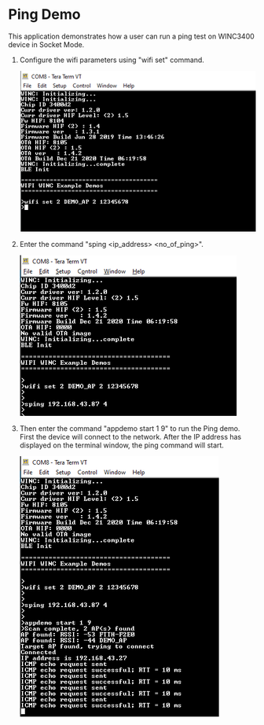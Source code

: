 
# Ping Demo

This application demonstrates how a user can run a ping test on WINC3400 device in Socket Mode.

1. Configure the wifi parameters using "wifi set" command.

    ![ping_demo_config](GUID-4DC916AC-6E5D-4F01-94F4-4D5AE0B066E8-low.png)

2. Enter the command "sping \<ip_address\> \<no_of_ping\>".

    ![sping_cmd](GUID-BB74EE8D-61AD-4D19-A022-24FF1FDB24D3-low.png)

3. Then enter the command "appdemo start 1 9" to run the Ping demo.
First the device will connect to the network. After the IP address has displayed on the terminal window, the ping command will start.

   ![ping_response](GUID-5296FDD9-296B-4EA6-AD1C-711B9D539A9C-low.png)
